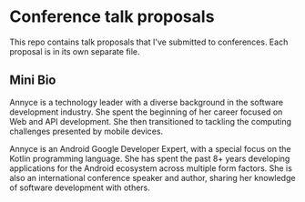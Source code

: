 # Conference talk proposals
This repo contains talk proposals that I've submitted to conferences. Each proposal is in its own separate file.

## Mini Bio
Annyce is a technology leader with a diverse background in the software development industry. She spent the beginning of her career focused on Web and API development. She then transitioned to tackling the computing challenges presented by mobile devices.

Annyce is an Android Google Developer Expert, with a special focus on the Kotlin programming language. She has spent the past 8+ years developing applications for the Android ecosystem across multiple form factors. She is also an international conference speaker and author, sharing her knowledge of software development with others.
